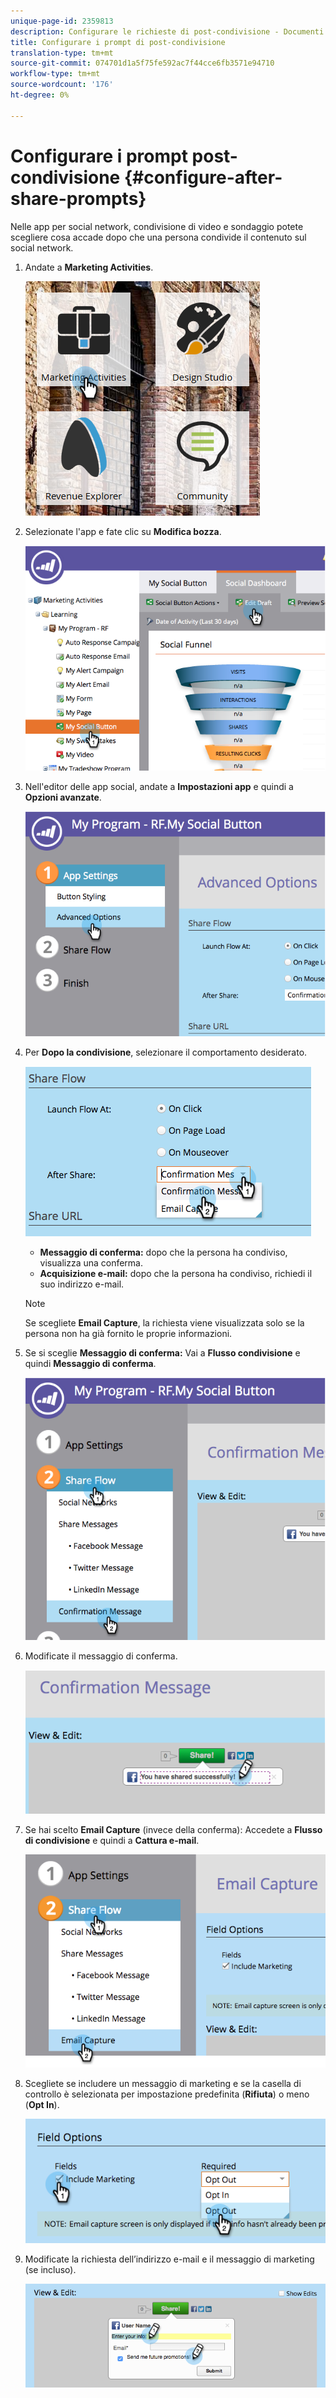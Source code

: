 ```yaml
---
unique-page-id: 2359813
description: Configurare le richieste di post-condivisione - Documenti Marketo - Documentazione prodotto
title: Configurare i prompt di post-condivisione
translation-type: tm+mt
source-git-commit: 074701d1a5f75fe592ac7f44cce6fb3571e94710
workflow-type: tm+mt
source-wordcount: '176'
ht-degree: 0%

---
```



# Configurare i prompt post-condivisione {#configure-after-share-prompts}

Nelle app per social network, condivisione di video e sondaggio potete scegliere cosa accade dopo che una persona condivide il contenuto sul social network.

1. Andate a **Marketing Activities**.

   ![](assets/ma.png)

1. Selezionate l&#39;app e fate clic su **Modifica bozza**.

   ![](assets/image2015-4-21-12-3a1-3a11.png)

1. Nell&#39;editor delle app social, andate a **Impostazioni app** e quindi a **Opzioni avanzate**.

   ![](assets/image2015-4-21-12-3a10-3a54.png)

1. Per **Dopo la condivisione**, selezionare il comportamento desiderato.

   ![](assets/image2015-4-21-12-3a18-3a32.png)

   * **Messaggio di conferma:** dopo che la persona ha condiviso, visualizza una conferma.
   * **Acquisizione e-mail:** dopo che la persona ha condiviso, richiedi il suo indirizzo e-mail.

   >[!NOTE]
   >
   >Se scegliete **Email Capture**, la richiesta viene visualizzata solo se la persona non ha già fornito le proprie informazioni.

1. Se si sceglie **Messaggio di conferma:** Vai a **Flusso condivisione** e quindi **Messaggio di conferma**.

   ![](assets/image2015-4-21-12-3a26-3a10.png)

1. Modificate il messaggio di conferma.

   ![](assets/image2015-4-21-12-3a31-3a41.png)

1. Se hai scelto **Email Capture** (invece della conferma): Accedete a **Flusso di condivisione** e quindi a **Cattura e-mail**.

   ![](assets/image2015-4-21-12-3a46-3a15.png)

1. Scegliete se includere un messaggio di marketing e se la casella di controllo è selezionata per impostazione predefinita (**Rifiuta**) o meno (**Opt In**).

   ![](assets/image2015-4-21-12-3a48-3a51.png)

1. Modificate la richiesta dell’indirizzo e-mail e il messaggio di marketing (se incluso).

   ![](assets/image2015-4-21-12-3a52-3a49.png)

